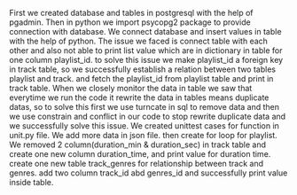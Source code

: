 First we created database and tables in postgresql with the help of pgadmin.
Then in python we import psycopg2 package to provide connection with database.
We connect database and insert values in table with the help of python.
The issue we faced is connect table with each other and also not able to print list value which are in dictionary in table for one column playlist_id.
to solve this issue we make playlist_id a foreign key in track table, so we successfully establish a relation between two tables playlist and track. and fetch the playlist_id from playlist table and print in track table.
When we closely monitor the data in table we saw that everytime we run the code it rewrite the data in tables means duplicate datas, so to solve this first we use turncate in sql to remove data and then we use constrain and conflict in our code to stop rewrite duplicate data and we successfully solve this issue.
We created unittest cases for function in unit.py file.
We add more data in json file.
then create for loop for playlist.
We removed 2 column(duration_min & duration_sec) in track table and create one new column duration_time, and print value for duration time.
create one new table track_genres for relationship between track and genres. add two column track_id abd genres_id and successfully print value inside table.
